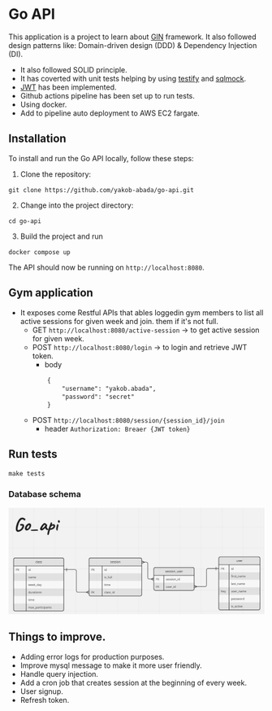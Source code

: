 # Go API

This application is a project to learn about [GIN](https://gin-gonic.com/) framework. It also followed design patterns like: Domain-driven design (DDD) & Dependency Injection (DI).

- It also followed SOLID principle.
- It has coverted with unit tests helping by using [testify](https://github.com/stretchr/testify) and [sqlmock](https://pkg.go.dev/github.com/data-dog/go-sqlmock).
- [JWT](https://github.com/golang-jwt/jwt) has been implemented.
- Github actions pipeline has been set up to run tests.
- Using docker.
- Add to pipeline auto deployment to AWS EC2 fargate.

## Installation

To install and run the Go API locally, follow these steps:

1. Clone the repository:

```shell
git clone https://github.com/yakob-abada/go-api.git
```

2. Change into the project directory:

```shell
cd go-api
```

3. Build the project and run

```shell
docker compose up
```

The API should now be running on `http://localhost:8080`.

## Gym application
- It exposes come Restful APIs that ables loggedin gym members to list all active sessions for given week and join. them if it's not full.
    - GET `http://localhost:8080/active-session` -> to get active session for given week.
    - POST `http://localhost:8080/login` -> to login and retrieve JWT token.
        - body 
        ```
            {
                "username": "yakob.abada",
                "password": "secret"
            }
        ```
    - POST `http://localhost:8080/session/{session_id}/join`
        - header ```Authorization: Breaer {JWT token} ```

## Run tests

```shell
make tests
```

### Database schema
![plot](https://github.com/yakob-abada/go-api/blob/main/db_shema.png)

## Things to improve.
- Adding error logs for production purposes.
- Improve mysql message to make it more user friendly.
- Handle query injection.
- Add a cron job that creates session at the beginning of every week.
- User signup.
- Refresh token.